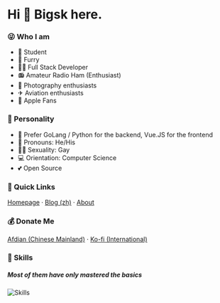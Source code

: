 # Hi 👋 Bigsk here.

### 😜 Who I am

- 🎒 Student
- 🐺 Furry
- 👨‍💻 Full Stack Developer
- 📻 Amateur Radio Ham (Enthusiast)
- 📸 Photography enthusiasts
- ✈ Aviation enthusiasts
- 🍎 Apple Fans

### 🏃 Personality

- 📝 Prefer GoLang / Python for the backend, Vue.JS for the frontend
- 👨 Pronouns: He/His
- 🏳️‍🌈 Sexuality: Gay
- 💻 Orientation: Computer Science
- 💕 Open Source

### 📌 Quick Links

[Homepage](https://www.ianxia.com) · [Blog (zh)](https://blog.ianxia.com) · [About](https://www.ianxia.com/about.html)

### 💰 Donate Me

[Afdian (Chinese Mainland)](https://afdian.com/a/bigsk) · [Ko-fi (International)](https://ko-fi.com/bigsk)

### 🔨 Skills

##### Most of them have only mastered the basics

![Skills](https://skillicons.dev/icons?i=au,ai,ps,pr,linux,arduino,raspberrypi,docker,visualstudio,vscode,idea,git,cs,cpp,go,js,php,py,ts,vue)